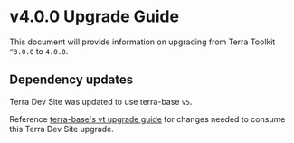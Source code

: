 # v4.0.0 Upgrade Guide
This document will provide information on upgrading from Terra Toolkit `^3.0.0` to `4.0.0`.

## Dependency updates

Terra Dev Site was updated to use terra-base `v5`.

Reference [terra-base's vt upgrade guide](https://engineering.cerner.com/terra-ui/#/components/terra-base/base/upgrade-guide) for changes needed to consume this Terra Dev Site upgrade.